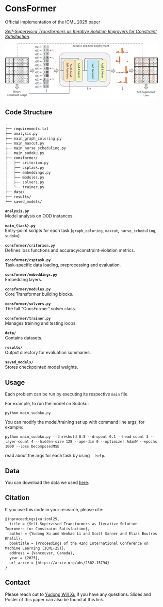 # ConsFormer

Official implementation of the ICML 2025 paper 

[*Self-Supervised Transformers as Iterative Solution Improvers for Constraint Satisfaction*](https://arxiv.org/abs/2502.15794).

![ConsFormer Architecture](consformer_architecture.png)


## Code Structure

```
.
├── requirements.txt
├── analysis.py
├── main_graph_coloring.py
├── main_maxcut.py
├── main_nurse_scheduling.py
├── main_sudoku.py
├── consformer/
│   ├── criterion.py
│   ├── csptask.py
│   ├── embeddings.py
│   ├── modules.py
│   ├── solvers.py
│   └── trainer.py
├── data/
├── results/
└── saved_models/

```

**`analysis.py`**  
Model analysis on OOD instances.

**`main_{task}.py`**  
Entry-point scripts for each task (`graph_coloring`, `maxcut`, `nurse_scheduling`, `sudoku`).

**`consformer/criterion.py`**  
Defines loss functions and accuracy/constraint‐violation metrics.

**`consformer/csptask.py`**  
Task-specific data loading, preprocessing and evaluation.

**`consformer/embeddings.py`**  
Embedding layers.

**`consformer/modules.py`**  
Core Transformer building blocks.

**`consformer/solvers.py`**  
The full “ConsFormer” solver class.

**`consformer/trainer.py`**  
Manages training and testing loops.

**`data/`**  
Contains datasets.

**`results/`**  
Output directory for evaluation summaries.

**`saved_models/`**  
Stores checkpointed model weights.

## Usage
Each problem can be run by executing its respective `main` file.

For example, to run the model on Sudoku:
```
python main_sudoku.py
```
You can modify the model/training set up with command line args, for example:
```
python main_sudoku.py --threshold 0.5 --dropout 0.1 --head-count 3 --layer-count 4 --hidden-size 128 --ape-dim 0 --optimizer AdamW --epochs 1000 --loss DecomposedMSE
```
read about the args for each task by using `--help`.

## Data

You can download the data we used [here](https://drive.google.com/file/d/1WP-g_7yXl0yKSbQkUAaICYVHEpJF7dgH/view?usp=sharing).

## Citation

If you use this code in your research, please cite:
```
@inproceedings{xu:icml25,
  title = {Self-Supervised Transformers as Iterative Solution Improvers for Constraint Satisfaction},
  author = {Yudong Xu and Wenhao Li and Scott Sanner and Elias Boutros Khalil},
  booktitle = {Proceedings of the 42nd International Conference on Machine Learning (ICML-25)},
  address = {Vancouver, Canada},
  year = {2025},
  url_arxiv = {https://arxiv.org/abs/2502.15794}
}
```

## Contact

Please reach out to [Yudong Will Xu](https://xuwil.github.io/) if you have any questions. 
Slides and Poster of this paper can also be found at this link.

